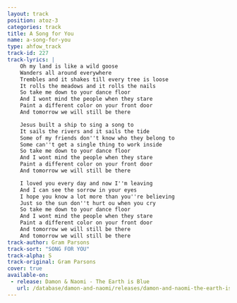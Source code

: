 ```yaml
---
layout: track
position: atoz-3
categories: track
title: A Song for You
name: a-song-for-you
type: ahfow_track
track-id: 227
track-lyrics: |
    Oh my land is like a wild goose
    Wanders all around everywhere
    Trembles and it shakes till every tree is loose
    It rolls the meadows and it rolls the nails
    So take me down to your dance floor
    And I wont mind the people when they stare
    Paint a different color on your front door
    And tomorrow we will still be there

    Jesus built a ship to sing a song to
    It sails the rivers and it sails the tide
    Some of my friends don''t know who they belong to
    Some can''t get a single thing to work inside
    So take me down to your dance floor
    And I wont mind the people when they stare
    Paint a different color on your front door
    And tomorrow we will still be there

    I loved you every day and now I''m leaving
    And I can see the sorrow in your eyes
    I hope you know a lot more than you''re believing
    Just so the sun don''t hurt ou when you cry
    So take me down to your dance floor
    And I wont mind the people when they stare
    Paint a different color on your front door
    And tomorrow we will still be there
    And tomorrow we will still be there
track-author: Gram Parsons
track-sort: "SONG FOR YOU"
track-alpha: S
track-original: Gram Parsons
cover: true
available-on:
 - release: Damon & Naomi - The Earth is Blue
   url: /database/damon-and-naomi/releases/damon-and-naomi-the-earth-is-blue/
---
```

